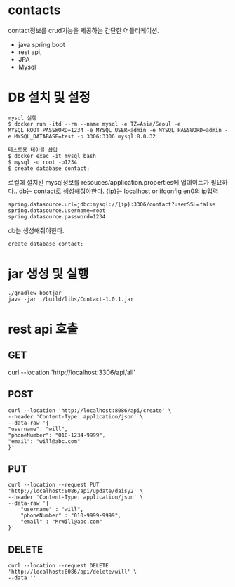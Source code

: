 # contacts
contact정보를 crud기능을 제공하는 간단한 어플리케이션.

- java spring boot
- rest api, 
- JPA
- Mysql 
# DB 설치 및 설정
```
mysql 실행
$ docker run -itd --rm --name mysql -e TZ=Asia/Seoul -e MYSQL_ROOT_PASSWORD=1234 -e MYSQL_USER=admin -e MYSQL_PASSWORD=admin -e MYSQL_DATABASE=test -p 3306:3306 mysql:8.0.32

테스트용 테이블 삽입
$ docker exec -it mysql bash
$ mysql -u root -p1234
$ create database contact;
```
로컬에 설치된 mysql정보를 resouces/application.properties에 업데이트가 필요하다..
db는 contact로 생성해줘야한다.
{ip}는 localhost or ifconfig en0의 ip입력
```
spring.datasource.url=jdbc:mysql://{ip}:3306/contact?userSSL=false
spring.datasource.username=root
spring.datasource.password=1234
```
db는 생성해줘야한다.
```
create database contact;
```
# jar 생성 및 실행
```
./gradlew bootjar
java -jar ./build/libs/Contact-1.0.1.jar
```

# rest api 호출
## GET
curl --location 'http://localhost:3306/api/all'
## POST
```
curl --location 'http://localhost:8086/api/create' \
--header 'Content-Type: application/json' \
--data-raw '{
"username": "will",
"phoneNumber": "010-1234-9999",
"email": "will@abc.com"
}'
```
## PUT
```
curl --location --request PUT 'http://localhost:8086/api/update/daisy2' \
--header 'Content-Type: application/json' \
--data-raw '{
    "username" : "will",
    "phoneNumber" : "010-9999-9999",
    "email" : "MrWill@abc.com"
}'
```
## DELETE
```
curl --location --request DELETE 'http://localhost:8086/api/delete/will' \
--data ''
```